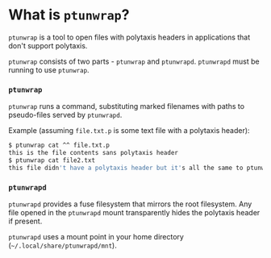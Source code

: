 # What is `ptunwrap`?
`ptunwrap` is a tool to open files with polytaxis headers in applications that don't support polytaxis.

`ptunwrap` consists of two parts - `ptunwrap` and `ptunwrapd`.  `ptunwrapd` must be running to use `ptunwrap`.

### `ptunwrap`

`ptunwrap` runs a command, substituting marked filenames with paths to pseudo-files served by `ptunwrapd`.

Example (assuming `file.txt.p` is some text file with a polytaxis header):
```bash
$ ptunwrap cat ^^ file.txt.p
this is the file contents sans polytaxis header
$ ptunwrap cat file2.txt
this file didn't have a polytaxis header but it's all the same to ptunwrap
```

### `ptunwrapd`

`ptunwrapd` provides a fuse filesystem that mirrors the root filesystem.  Any file opened in the `ptunwrapd` mount transparently hides the polytaxis header if present.

`ptunwrapd` uses a mount point in your home directory (`~/.local/share/ptunwrapd/mnt`).
